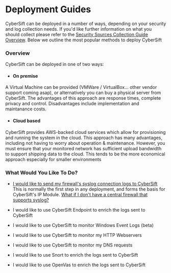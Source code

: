 # Deployment Guides

CyberSift can be deployed in a number of ways, depending on your security and log collection needs. If you'd like further information on what you should collect please refer to the [Security Sources Collection Guide Overview](#). Below we outline the most popular methods to deploy CyberSift 

### Overview

CyberSift can be deployed in one of two ways: 

  - #### On premise
A Virtual Machine can be provided (VMWare / VirtualBox... other vendor support coming asap), or alternatively you can buy a physical server from CyberSift. The advantages of this approach are response times, complete privacy and control. Disadvantages include implementation and maintanance costs.    
  
  - #### Cloud based
CyberSift provides AWS-backed cloud services which allow for provisioning and running the system in the cloud. This approach has many advantages, including not having to worry about operation & maintenance. However, you must ensure that your monitored network has sufficient upload bandwidth to support shipping data to the cloud. This tends to be the more economical approach especially for smaller environments

### What Would You Like To Do?

- [I would like to send my firewall's syslog connection logs to CyberSift](https://github.com/CyberSift/CyberSift_Documentation/blob/master/Deployment%20Guides/firewall-connections-syslog.md)
This is normally the first step in any deployment, and forms the basis for CyberSift's IP Module. [What if I don't have a central firewall that supports syslog?](https://github.com/CyberSift/CyberSift_Documentation/blob/master/Deployment%20Guides/connections-logs-without-firewall.md)

- I would like to use CyberSift Endpoint to enrich the logs sent to CyberSift
- I would like to use CyberSift to monitor Windows Event Logs (beta)
- I would like to use CyberSift to monitor my HTTP Webservers
- I would like to use CyberSift to monitor my DNS requests
- I would like to use Snort to enrich the logs sent to CyberSift
- I would like to use OpenVas to enrich the logs sent to CyberSift
